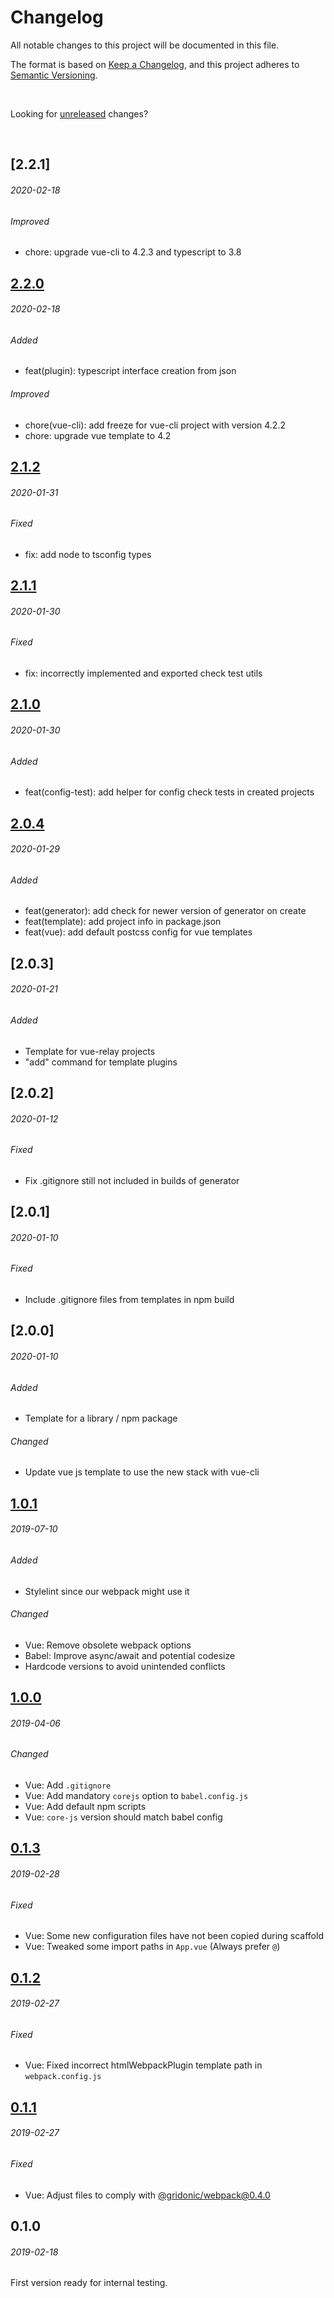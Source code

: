 # Changelog
All notable changes to this project will be documented in this file.

The format is based on [Keep a Changelog](https://keepachangelog.com/en/1.0.0/),
and this project adheres to [Semantic Versioning](https://semver.org/spec/v2.0.0.html).

<br>

Looking for [unreleased] changes?

<br>

## [2.2.1]
###### 2020-02-18

###### Improved

- chore: upgrade vue-cli  to 4.2.3 and typescript to 3.8

## [2.2.0]
###### 2020-02-18

###### Added

- feat(plugin): typescript interface creation from json

###### Improved

- chore(vue-cli): add freeze for vue-cli project with version 4.2.2
- chore: upgrade vue template to 4.2

## [2.1.2]
###### 2020-01-31

###### Fixed

- fix: add node to tsconfig types

## [2.1.1]
###### 2020-01-30

###### Fixed

- fix: incorrectly implemented and exported check test utils

## [2.1.0]
###### 2020-01-30

###### Added

- feat(config-test): add helper for config check tests in created projects

## [2.0.4]
###### 2020-01-29

###### Added

- feat(generator): add check for newer version of generator on create
- feat(template): add project info in package.json
- feat(vue): add default postcss config for vue templates

## [2.0.3]
###### 2020-01-21

###### Added

- Template for vue-relay projects
- "add" command for template plugins

## [2.0.2]
###### 2020-01-12

###### Fixed

- Fix .gitignore still not included in builds of generator

## [2.0.1]
###### 2020-01-10

###### Fixed

- Include .gitignore files from templates in npm build


## [2.0.0]
###### 2020-01-10

###### Added

- Template for a library / npm package

###### Changed

- Update vue js template to use the new stack with vue-cli


## [1.0.1]
###### 2019-07-10

###### Added

- Stylelint since our webpack might use it

###### Changed

- Vue: Remove obsolete webpack options
- Babel: Improve async/await and potential codesize
- Hardcode versions to avoid unintended conflicts


## [1.0.0]
###### 2019-04-06

###### Changed

- Vue: Add `.gitignore`
- Vue: Add mandatory `corejs` option to `babel.config.js`
- Vue: Add default npm scripts
- Vue: `core-js` version should match babel config


## [0.1.3]
###### 2019-02-28

###### Fixed

- Vue: Some new configuration files have not been copied during scaffold
- Vue: Tweaked some import paths in `App.vue` (Always prefer `@`)


## [0.1.2]
###### 2019-02-27

###### Fixed

- Vue: Fixed incorrect htmlWebpackPlugin template path in `webpack.config.js`


## [0.1.1]
###### 2019-02-27

###### Fixed

- Vue: Adjust files to comply with [@gridonic/webpack@0.4.0](https://github.com/gridonic/webpack/blob/0.4.0/CHANGELOG.md)


## 0.1.0
###### 2019-02-18

First version ready for internal testing.

[unreleased]: https://github.com/gridonic/generator/compare/2.2.1...HEAD
[2.2.0]: https://github.com/gridonic/generator/compare/2.2.0...2.2.1
[2.2.0]: https://github.com/gridonic/generator/compare/2.1.2...2.2.0
[2.1.2]: https://github.com/gridonic/generator/compare/2.1.1...2.1.2
[2.1.1]: https://github.com/gridonic/generator/compare/2.1.0...2.1.1
[2.1.0]: https://github.com/gridonic/generator/compare/2.0.4...2.1.0
[2.0.4]: https://github.com/gridonic/generator/compare/1.0.1...2.0.4
[1.0.1]: https://github.com/gridonic/generator/compare/1.0.0...1.0.1
[1.0.0]: https://github.com/gridonic/generator/compare/0.1.3...1.0.0
[0.1.3]: https://github.com/gridonic/generator/compare/0.1.2...0.1.3
[0.1.2]: https://github.com/gridonic/generator/compare/0.1.1...0.1.2
[0.1.1]: https://github.com/gridonic/generator/compare/0.1.0...0.1.1

